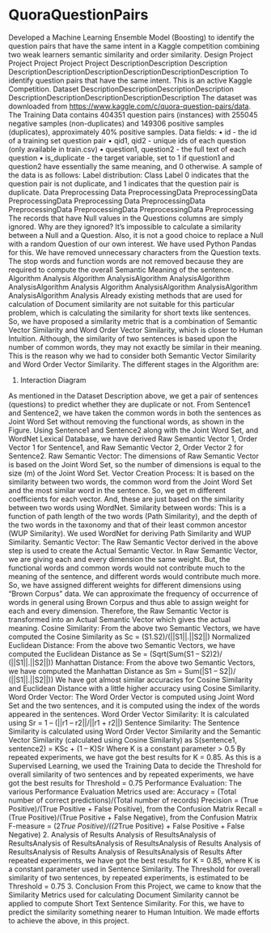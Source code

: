 # QuoraQuestionPairs
Developed a Machine Learning Ensemble Model (Boosting) to identify the question pairs that have the same intent in a Kaggle competition combining two weak learners semantic similarity and order similarity.
Design
Project Project Project Project Project DescriptionDescription Description DescriptionDescriptionDescriptionDescriptionDescriptionDescription
To identify question pairs that have the same intent. This is an active Kaggle Competition.
Dataset DescriptionDescriptionDescriptionDescription DescriptionDescriptionDescriptionDescriptionDescription
The dataset was downloaded from https://www.kaggle.com/c/quora-question-pairs/data.
The Training Data contains 404351 question pairs (instances) with 255045 negative samples (non-duplicates) and 149306 positive samples (duplicates), approximately 40% positive samples.
Data fields:
• id - the id of a training set question pair
• qid1, qid2 - unique ids of each question (only available in train.csv)
• question1, question2 - the full text of each question
• is_duplicate - the target variable, set to 1 if question1 and question2 have essentially the same meaning, and 0 otherwise.
A sample of the data is as follows:
Label distribution:
Class Label 0 indicates that the question pair is not duplicate, and 1 indicates that the question pair is duplicate.
Data Preprocessing Data PreprocessingData PreprocessingData PreprocessingData Preprocessing Data PreprocessingData PreprocessingData PreprocessingData PreprocessingData Preprocessing
The records that have Null values in the Questions columns are simply ignored.
Why are they ignored?
It’s impossible to calculate a similarity between a Null and a Question. Also, it is not a good choice to replace a Null with a random Question of our own interest. We have used Python Pandas for this.
We have removed unnecessary characters from the Question texts.
The stop words and function words are not removed because they are required to compute the overall Semantic Meaning of the sentence.
Algorithm Analysis Algorithm AnalysisAlgorithm AnalysisAlgorithm AnalysisAlgorithm Analysis Algorithm AnalysisAlgorithm AnalysisAlgorithm AnalysisAlgorithm Analysis
Already existing methods that are used for calculation of Document similarity are not suitable for this particular problem, which is calculating the similarity for short texts like sentences.
So, we have proposed a similarity metric that is a combination of Semantic Vector Similarity and Word Order Vector Similarity, which is closer to Human Intuition.
Although, the similarity of two sentences is based upon the number of common words, they may not exactly be similar in their meaning. This is the reason why we had to consider both Semantic Vector Similarity and Word Order Vector Similarity.
The different stages in the Algorithm are:
1. Interaction Diagram

As mentioned in the Dataset Description above, we get a pair of sentences (questions) to predict whether they are duplicate or not.
From Sentence1 and Sentence2, we have taken the common words in both the sentences as Joint Word Set without removing the functional words, as shown in the Figure. Using Sentence1 and Sentence2 along with the Joint Word Set, and WordNet Lexical Database, we have derived Raw Semantic Vector 1, Order Vector 1 for Sentence1, and Raw Semantic Vector 2, Order Vector 2 for Sentence2.
Raw Semantic Vector: The dimensions of Raw Semantic Vector is based on the Joint Word Set, so the number of dimensions is equal to the size (m) of the Joint Word Set.
Vector Creation Process: It is based on the similarity between two words, the common word from the Joint Word Set and the most similar word in the sentence. So, we get m different coefficients for each vector. And, these are just based on the similarity between two words using WordNet.
Similarity between words: This is a function of path length of the two words (Path Similarity), and the depth of the two words in the taxonomy and that of their least common ancestor (WUP Similarity).
We used WordNet for deriving Path Similarity and WUP Similarity.
Semantic Vector: The Raw Semantic Vector derived in the above step is used to create the Actual Semantic Vector. In Raw Semantic Vector, we are giving each and every dimension the same weight. But, the functional words and common words would not contribute much to the meaning of the sentence, and different words would contribute much more. So, we have assigned different weights for different dimensions using “Brown Corpus” data. We can approximate the frequency of occurrence of words in general using Brown Corpus and thus able to assign weight for each and every dimension. Therefore, the Raw Semantic Vector is transformed into an Actual Semantic Vector which gives the actual meaning.
Cosine Similarity: From the above two Semantic Vectors, we have computed the Cosine Similarity as
Sc = (S1.S2)/(||S1||.||S2||)
Normalized Euclidean Distance: From the above two Semantic Vectors, we have computed the Euclidean Distance as
Se = (Sqrt(Sum(S1 – S2)2)/ (||S1||.||S2||))
Manhattan Distance: From the above two Semantic Vectors, we have computed the Manhattan Distance as
Sm = Sum(|S1 – S2|)/ (||S1||.||S2||))
We have got almost similar accuracies for Cosine Similarity and Euclidean Distance with a little higher accuracy using Cosine Similarity.
Word Order Vector: The Word Order Vector is computed using Joint Word Set and the two sentences, and it is computed using the index of the words appeared in the sentences.
Word Order Vector Similarity: It is calculated using
Sr = 1 – (||r1 – r2||/||r1 + r2||)
Sentence Similarity: The Sentence Similarity is calculated using Word Order Vector Similarity and the Semantic Vector Similarity (calculated using Cosine Similarity) as
S(sentence1, sentence2) = KSc + (1 – K)Sr
Where K is a constant parameter > 0.5
By repeated experiments, we have got the best results for K = 0.85.
As this is a Supervised Learning, we used the Training Data to decide the Threshold for overall similarity of two sentences and by repeated experiments, we have got the best results for
Threshold = 0.75
Performance Evaluation: The various Performance Evaluation Metrics used are:
Accuracy = (Total number of correct predictions)/(Total number of records)
Precision = (True Positive)/(True Positive + False Positive), from the Confusion Matrix
Recall = (True Positive)/(True Positive + False Negative), from the Confusion Matrix
F-measure = (2*True Positive)/((2*True Positive) + False Positive + False Negative)
2. Analysis of Results Analysis of ResultsAnalysis of ResultsAnalysis of ResultsAnalysis of ResultsAnalysis of Results Analysis of ResultsAnalysis of Results Analysis of ResultsAnalysis of Results
After repeated experiments, we have got the best results for K = 0.85, where K is a constant parameter used in Sentence Similarity.
The Threshold for overall similarity of two sentences, by repeated experiments, is estimated to be
Threshold = 0.75
3. Conclusion
From this Project, we came to know that the Similarity Metrics used for calculating Document Similarity cannot be applied to compute Short Text Sentence Similarity.
For this, we have to predict the similarity something nearer to Human Intuition. We made efforts to achieve the above, in this project.
